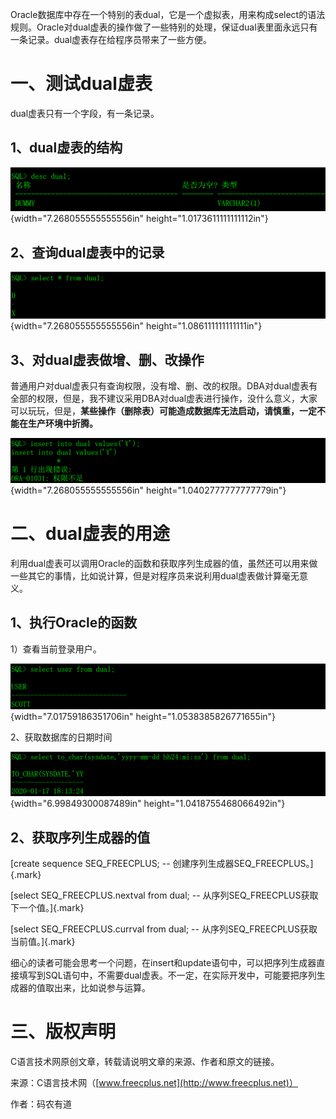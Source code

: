 Oracle数据库中存在一个特别的表dual，它是一个虚拟表，用来构成select的语法规则。Oracle对dual虚表的操作做了一些特别的处理，保证dual表里面永远只有一条记录。dual虚表存在给程序员带来了一些方便。

# 一、测试dual虚表

dual虚表只有一个字段，有一条记录。

## 1、dual虚表的结构

![](/images/197/media/image1.png){width="7.268055555555556in"
height="1.0173611111111112in"}

## 2、查询dual虚表中的记录

![](/images/197/media/image2.png){width="7.268055555555556in"
height="1.086111111111111in"}

## 3、对dual虚表做增、删、改操作

普通用户对dual虚表只有查询权限，没有增、删、改的权限。DBA对dual虚表有全部的权限，但是，我不建议采用DBA对dual虚表进行操作，没什么意义，大家可以玩玩，但是，**某些操作（删除表）可能造成数据库无法启动，请慎重，一定不能在生产环境中折腾。**

![](/images/197/media/image3.png){width="7.268055555555556in"
height="1.0402777777777779in"}

# 二、dual虚表的用途

利用dual虚表可以调用Oracle的函数和获取序列生成器的值，虽然还可以用来做一些其它的事情，比如说计算，但是对程序员来说利用dual虚表做计算毫无意义。

## 1、执行Oracle的函数

1）查看当前登录用户。

![](/images/197/media/image4.png){width="7.01759186351706in"
height="1.0538385826771655in"}

2、获取数据库的日期时间

![](/images/197/media/image5.png){width="6.99849300087489in"
height="1.0418755468066492in"}

## 2、获取序列生成器的值

[create sequence SEQ_FREECPLUS; \--
创建序列生成器SEQ_FREECPLUS。]{.mark}

[select SEQ_FREECPLUS.nextval from dual; \--
从序列SEQ_FREECPLUS获取下一个值。]{.mark}

[select SEQ_FREECPLUS.currval from dual; \--
从序列SEQ_FREECPLUS获取当前值。]{.mark}

细心的读者可能会思考一个问题，在insert和update语句中，可以把序列生成器直接填写到SQL语句中，不需要dual虚表。不一定，在实际开发中，可能要把序列生成器的值取出来，比如说参与运算。

# 三、版权声明

C语言技术网原创文章，转载请说明文章的来源、作者和原文的链接。

来源：C语言技术网（[www.freecplus.net](http://www.freecplus.net)）

作者：码农有道
